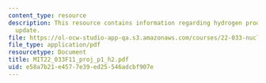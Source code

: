 ```yaml
---
content_type: resource
description: This resource contains information regarding hydrogen production progress
  update.
file: https://ol-ocw-studio-app-qa.s3.amazonaws.com/courses/22-033-nuclear-systems-design-project-fall-2011/e58a7b21e4577e39ed25546adcbf907e_MIT22_033F11_proj_p1_h2.pdf
file_type: application/pdf
resourcetype: Document
title: MIT22_033F11_proj_p1_h2.pdf
uid: e58a7b21-e457-7e39-ed25-546adcbf907e
---
```

